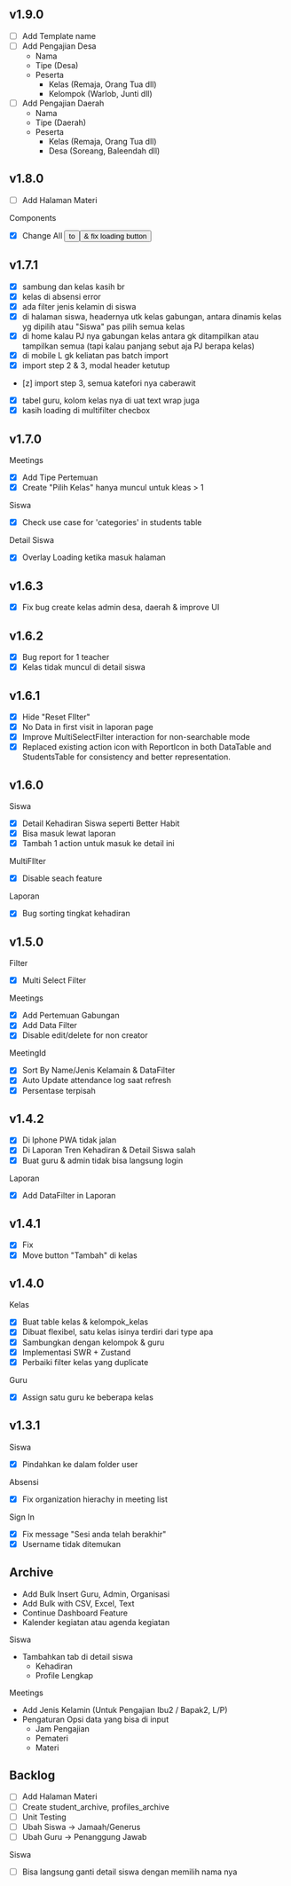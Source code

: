 ## v1.9.0
- [ ] Add Template name
- [ ] Add Pengajian Desa
    - Nama
    - Tipe (Desa)
    - Peserta
        - Kelas (Remaja, Orang Tua dll)
        - Kelompok (Warlob, Junti dll)
- [ ] Add Pengajian Daerah
    - Nama
    - Tipe (Daerah)
    - Peserta
        - Kelas (Remaja, Orang Tua dll)
        - Desa (Soreang, Baleendah dll)

## v1.8.0
- [ ] Add Halaman Materi

Components
- [x] Change All <button> to <Button> & fix loading button

## v1.7.1
- [x] sambung dan kelas kasih br
- [x] kelas di absensi error
- [x] ada filter jenis kelamin di siswa
- [x] di halaman siswa, headernya utk kelas gabungan, antara dinamis kelas yg dipilih atau "Siswa" pas pilih semua kelas
- [x] di home kalau PJ nya gabungan kelas antara gk ditampilkan atau tampilkan semua (tapi kalau panjang sebut aja PJ berapa kelas)
- [x] di mobile L gk keliatan pas batch import
- [x] import step 2 & 3, modal header ketutup
- [z] import step 3, semua katefori nya caberawit
- [x] tabel guru, kolom kelas nya di uat text wrap juga
- [x] kasih loading di multifilter checbox

## v1.7.0
Meetings
- [x] Add Tipe Pertemuan
- [x] Create "Pilih Kelas" hanya muncul untuk kleas > 1

Siswa
- [x] Check use case for 'categories' in students table

Detail Siswa
- [x] Overlay Loading ketika masuk halaman

## v1.6.3
- [x] Fix bug create kelas admin desa, daerah & improve UI

## v1.6.2
- [x] Bug report for 1 teacher
- [x] Kelas tidak muncul di detail siswa

## v1.6.1

- [x] Hide "Reset FIlter"
- [x] No Data in first visit in laporan page
- [x] Improve MultiSelectFilter interaction for non-searchable mode
- [x] Replaced existing action icon with ReportIcon in both DataTable and StudentsTable for consistency and better representation.

## v1.6.0
Siswa
- [x] Detail Kehadiran Siswa seperti Better Habit
- [x] Bisa masuk lewat laporan
- [x] Tambah 1 action untuk masuk ke detail ini

MultiFIlter
- [x] Disable seach feature

Laporan
- [x] Bug sorting tingkat kehadiran

## v1.5.0

Filter
- [x] Multi Select Filter

Meetings
- [x] Add Pertemuan Gabungan
- [x] Add Data Filter
- [x] Disable edit/delete for non creator

MeetingId
- [x] Sort By Name/Jenis Kelamain & DataFilter
- [x] Auto Update attendance log saat refresh
- [x] Persentase terpisah

## v1.4.2
- [x] Di Iphone PWA tidak jalan
- [x] Di Laporan Tren Kehadiran & Detail Siswa salah
- [x] Buat guru & admin tidak bisa langsung login

Laporan
- [x] Add DataFilter in Laporan

## v1.4.1
- [x] Fix
- [x] Move button "Tambah" di kelas

## v1.4.0
Kelas
- [x] Buat table kelas & kelompok_kelas
- [x] Dibuat flexibel, satu kelas isinya terdiri dari type apa
- [x] Sambungkan dengan kelompok & guru
- [x] Implementasi SWR + Zustand
- [x] Perbaiki filter kelas yang duplicate

Guru
- [x] Assign satu guru ke beberapa kelas

## v1.3.1
Siswa
- [x] Pindahkan ke dalam folder user

Absensi
- [x] Fix organization hierachy in meeting list

Sign In
- [x] Fix message "Sesi anda telah berakhir"
- [x] Username tidak ditemukan

## Archive
- Add Bulk Insert Guru, Admin, Organisasi
- Add Bulk with CSV, Excel, Text
- Continue Dashboard Feature
- Kalender kegiatan atau agenda kegiatan

Siswa
- Tambahkan tab di detail siswa
    - Kehadiran
    - Profile Lengkap

Meetings
- Add Jenis Kelamin (Untuk Pengajian Ibu2 / Bapak2, L/P)
- Pengaturan Opsi data yang bisa di input
    - Jam Pengajian
    - Pemateri
    - Materi


## Backlog
- [ ] Add Halaman Materi
- [ ] Create student_archive, profiles_archive
- [ ] Unit Testing
- [ ] Ubah Siswa -> Jamaah/Generus
- [ ] Ubah Guru -> Penanggung Jawab

Siswa
- [ ] Bisa langsung ganti detail siswa dengan memilih nama nya
